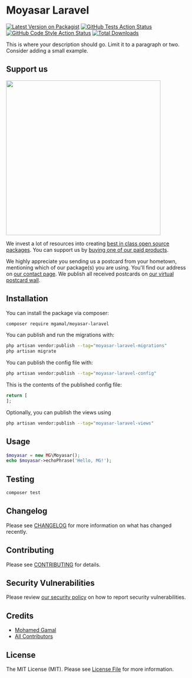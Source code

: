 # Moyasar Laravel

[![Latest Version on Packagist](https://img.shields.io/packagist/v/mgamal/moyasar-laravel.svg?style=flat-square)](https://packagist.org/packages/mgamal/moyasar-laravel)
[![GitHub Tests Action Status](https://img.shields.io/github/actions/workflow/status/mgamal/moyasar-laravel/run-tests.yml?branch=main&label=tests&style=flat-square)](https://github.com/mgamal/moyasar-laravel/actions?query=workflow%3Arun-tests+branch%3Amain)
[![GitHub Code Style Action Status](https://img.shields.io/github/actions/workflow/status/mgamal/moyasar-laravel/fix-php-code-style-issues.yml?branch=main&label=code%20style&style=flat-square)](https://github.com/mgamal/moyasar-laravel/actions?query=workflow%3A"Fix+PHP+code+style+issues"+branch%3Amain)
[![Total Downloads](https://img.shields.io/packagist/dt/mgamal/moyasar-laravel.svg?style=flat-square)](https://packagist.org/packages/mgamal/moyasar-laravel)

This is where your description should go. Limit it to a paragraph or two. Consider adding a small example.

## Support us

[<img src="https://github-ads.s3.eu-central-1.amazonaws.com/moyasar-laravel.jpg?t=1" width="419px" />](https://spatie.be/github-ad-click/moyasar-laravel)

We invest a lot of resources into creating [best in class open source packages](https://spatie.be/open-source). You can support us by [buying one of our paid products](https://spatie.be/open-source/support-us).

We highly appreciate you sending us a postcard from your hometown, mentioning which of our package(s) you are using. You'll find our address on [our contact page](https://spatie.be/about-us). We publish all received postcards on [our virtual postcard wall](https://spatie.be/open-source/postcards).

## Installation

You can install the package via composer:

```bash
composer require mgamal/moyasar-laravel
```

You can publish and run the migrations with:

```bash
php artisan vendor:publish --tag="moyasar-laravel-migrations"
php artisan migrate
```

You can publish the config file with:

```bash
php artisan vendor:publish --tag="moyasar-laravel-config"
```

This is the contents of the published config file:

```php
return [
];
```

Optionally, you can publish the views using

```bash
php artisan vendor:publish --tag="moyasar-laravel-views"
```

## Usage

```php
$moyasar = new MG\Moyasar();
echo $moyasar->echoPhrase('Hello, MG!');
```

## Testing

```bash
composer test
```

## Changelog

Please see [CHANGELOG](CHANGELOG.md) for more information on what has changed recently.

## Contributing

Please see [CONTRIBUTING](CONTRIBUTING.md) for details.

## Security Vulnerabilities

Please review [our security policy](../../security/policy) on how to report security vulnerabilities.

## Credits

- [Mohamed Gamal](https://github.com/mgamal92)
- [All Contributors](../../contributors)

## License

The MIT License (MIT). Please see [License File](LICENSE.md) for more information.
